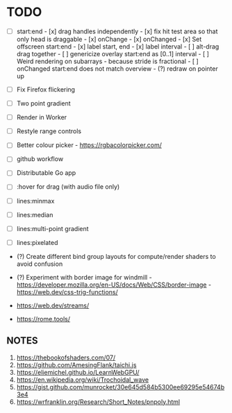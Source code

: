 # TODO

- [ ] start:end
      - [x] drag handles independently
      - [x] fix hit test area so that only head is draggable
      - [x] onChange
      - [x] onChanged
      - [x] Set offscreen start:end
      - [x] label start, end
      - [x] label interval
      - [ ] alt-drag drag together
      - [ ] genericize overlay start:end as [0..1] interval
      - [ ] Weird rendering on subarrays
            - because stride is fractional
      - [ ] onChanged start:end does not match overview 
            - (?) redraw on pointer up

- [ ] Fix Firefox flickering
- [ ] Two point gradient
- [ ] Render in Worker
- [ ] Restyle range controls       

- [ ]  Better colour picker
       - https://rgbacolorpicker.com/


- [ ] github workflow
- [ ] Distributable Go app
- [ ] :hover for drag (with audio file only)
- [ ] lines:minmax
- [ ] lines:median
- [ ] lines:multi-point gradient
- [ ] lines:pixelated
- (?) Create different bind group layouts for compute/render shaders to avoid confusion
- (?) Experiment with border image for windmill
      - https://developer.mozilla.org/en-US/docs/Web/CSS/border-image
      - https://web.dev/css-trig-functions/

- https://web.dev/streams/
- https://rome.tools/

## NOTES

1. https://thebookofshaders.com/07/
2. https://github.com/AmesingFlank/taichi.js
3. https://eliemichel.github.io/LearnWebGPU/
4. https://en.wikipedia.org/wiki/Trochoidal_wave
5. https://gist.github.com/munrocket/30e645d584b5300ee69295e54674b3e4
6. https://wrfranklin.org/Research/Short_Notes/pnpoly.html